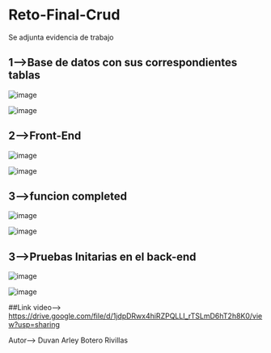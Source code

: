 # Reto-Final-Crud
Se adjunta evidencia de trabajo

## 1-->Base de datos con sus correspondientes tablas


![image](https://user-images.githubusercontent.com/96325513/167270066-6570460d-143f-4f43-93cd-34ea68f7446d.png)

![image](https://user-images.githubusercontent.com/96325513/167270140-403b92aa-9b98-4987-a273-00cd3f15ce90.png)

## 2-->Front-End

![image](https://user-images.githubusercontent.com/96325513/167270257-8a944104-acbb-4e90-937d-8c41d3672a31.png)

![image](https://user-images.githubusercontent.com/96325513/167281439-556ec745-abc6-40e4-a833-2f19344c3a7e.png)

## 3-->funcion completed

![image](https://user-images.githubusercontent.com/96325513/167332832-f9bb4cbf-ffcd-4ac3-abf9-84d939a2559e.png)

![image](https://user-images.githubusercontent.com/96325513/167332674-b41ee377-b6ee-4dd4-b0de-dd70927a6d48.png)



## 3-->Pruebas Initarias en el  back-end

![image](https://user-images.githubusercontent.com/96325513/167270298-a9dabe42-540b-4caa-9260-39e90459083f.png)

![image](https://user-images.githubusercontent.com/96325513/167270328-2b015d66-4162-4fb0-a100-5ce18b5ea7a2.png)

##Link video--> https://drive.google.com/file/d/1jdpDRwx4hiRZPQLLI_rTSLmD6hT2h8K0/view?usp=sharing

Autor--> Duvan Arley Botero Rivillas






